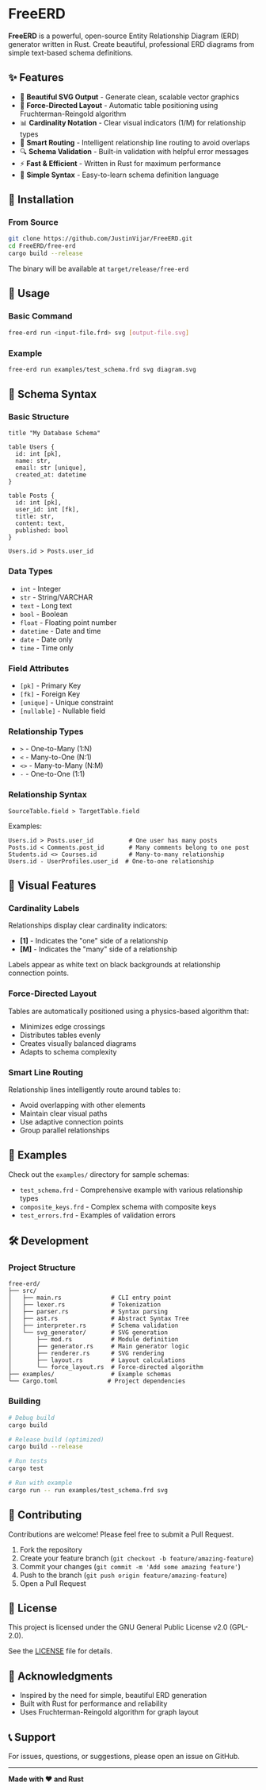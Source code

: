 # FreeERD

**FreeERD** is a powerful, open-source Entity Relationship Diagram (ERD) generator written in Rust. Create beautiful, professional ERD diagrams from simple text-based schema definitions.

## ✨ Features

- 🎨 **Beautiful SVG Output** - Generate clean, scalable vector graphics
- 🔄 **Force-Directed Layout** - Automatic table positioning using Fruchterman-Reingold algorithm
- 📊 **Cardinality Notation** - Clear visual indicators (1/M) for relationship types
- 🎯 **Smart Routing** - Intelligent relationship line routing to avoid overlaps
- 🔍 **Schema Validation** - Built-in validation with helpful error messages
- ⚡ **Fast & Efficient** - Written in Rust for maximum performance
- 📝 **Simple Syntax** - Easy-to-learn schema definition language

## 🚀 Installation

### From Source

```bash
git clone https://github.com/JustinVijar/FreeERD.git
cd FreeERD/free-erd
cargo build --release
```

The binary will be available at `target/release/free-erd`

## 📖 Usage

### Basic Command

```bash
free-erd run <input-file.frd> svg [output-file.svg]
```

### Example

```bash
free-erd run examples/test_schema.frd svg diagram.svg
```

## 📝 Schema Syntax

### Basic Structure

```
title "My Database Schema"

table Users {
  id: int [pk],
  name: str,
  email: str [unique],
  created_at: datetime
}

table Posts {
  id: int [pk],
  user_id: int [fk],
  title: str,
  content: text,
  published: bool
}

Users.id > Posts.user_id
```

### Data Types

- `int` - Integer
- `str` - String/VARCHAR
- `text` - Long text
- `bool` - Boolean
- `float` - Floating point number
- `datetime` - Date and time
- `date` - Date only
- `time` - Time only

### Field Attributes

- `[pk]` - Primary Key
- `[fk]` - Foreign Key
- `[unique]` - Unique constraint
- `[nullable]` - Nullable field

### Relationship Types

- `>` - One-to-Many (1:N)
- `<` - Many-to-One (N:1)
- `<>` - Many-to-Many (N:M)
- `-` - One-to-One (1:1)

### Relationship Syntax

```
SourceTable.field > TargetTable.field
```

Examples:
```
Users.id > Posts.user_id          # One user has many posts
Posts.id < Comments.post_id       # Many comments belong to one post
Students.id <> Courses.id         # Many-to-many relationship
Users.id - UserProfiles.user_id  # One-to-one relationship
```

## 🎨 Visual Features

### Cardinality Labels

Relationships display clear cardinality indicators:
- **[1]** - Indicates the "one" side of a relationship
- **[M]** - Indicates the "many" side of a relationship

Labels appear as white text on black backgrounds at relationship connection points.

### Force-Directed Layout

Tables are automatically positioned using a physics-based algorithm that:
- Minimizes edge crossings
- Distributes tables evenly
- Creates visually balanced diagrams
- Adapts to schema complexity

### Smart Line Routing

Relationship lines intelligently route around tables to:
- Avoid overlapping with other elements
- Maintain clear visual paths
- Use adaptive connection points
- Group parallel relationships

## 📁 Examples

Check out the `examples/` directory for sample schemas:

- `test_schema.frd` - Comprehensive example with various relationship types
- `composite_keys.frd` - Complex schema with composite keys
- `test_errors.frd` - Examples of validation errors

## 🛠️ Development

### Project Structure

```
free-erd/
├── src/
│   ├── main.rs              # CLI entry point
│   ├── lexer.rs             # Tokenization
│   ├── parser.rs            # Syntax parsing
│   ├── ast.rs               # Abstract Syntax Tree
│   ├── interpreter.rs       # Schema validation
│   └── svg_generator/       # SVG generation
│       ├── mod.rs           # Module definition
│       ├── generator.rs     # Main generator logic
│       ├── renderer.rs      # SVG rendering
│       ├── layout.rs        # Layout calculations
│       └── force_layout.rs  # Force-directed algorithm
├── examples/                # Example schemas
└── Cargo.toml              # Project dependencies
```

### Building

```bash
# Debug build
cargo build

# Release build (optimized)
cargo build --release

# Run tests
cargo test

# Run with example
cargo run -- run examples/test_schema.frd svg
```

## 🤝 Contributing

Contributions are welcome! Please feel free to submit a Pull Request.

1. Fork the repository
2. Create your feature branch (`git checkout -b feature/amazing-feature`)
3. Commit your changes (`git commit -m 'Add some amazing feature'`)
4. Push to the branch (`git push origin feature/amazing-feature`)
5. Open a Pull Request

## 📄 License

This project is licensed under the GNU General Public License v2.0 (GPL-2.0).

See the [LICENSE](LICENSE) file for details.

## 🙏 Acknowledgments

- Inspired by the need for simple, beautiful ERD generation
- Built with Rust for performance and reliability
- Uses Fruchterman-Reingold algorithm for graph layout

## 📞 Support

For issues, questions, or suggestions, please open an issue on GitHub.

---

**Made with ❤️ and Rust**
